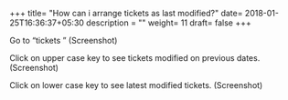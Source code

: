 +++
title= "How can i arrange tickets as last modified?"
date= 2018-01-25T16:36:37+05:30
description = ""
weight= 11
draft= false
+++




Go to “tickets ” 
(Screenshot)

Click on upper case key to see tickets modified on previous dates.
(Screenshot)

Click on lower case key to see latest modified tickets.
(Screenshot)

